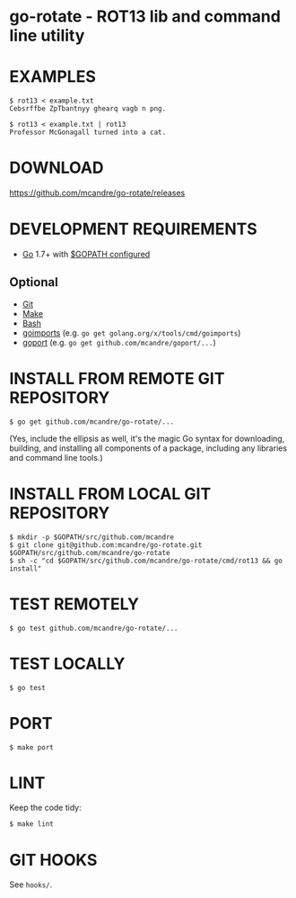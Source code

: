 # go-rotate - ROT13 lib and command line utility

# EXAMPLES

```
$ rot13 < example.txt
Cebsrffbe ZpTbantnyy ghearq vagb n png.

$ rot13 < example.txt | rot13
Professor McGonagall turned into a cat.
```

# DOWNLOAD

https://github.com/mcandre/go-rotate/releases

# DEVELOPMENT REQUIREMENTS

* [Go](https://golang.org) 1.7+ with [$GOPATH configured](https://gist.github.com/mcandre/ef73fb77a825bd153b7836ddbd9a6ddc)

## Optional

* [Git](https://git-scm.com)
* [Make](https://www.gnu.org/software/make/)
* [Bash](https://www.gnu.org/software/bash/)
* [goimports](https://godoc.org/golang.org/x/tools/cmd/goimports) (e.g. `go get golang.org/x/tools/cmd/goimports`)
* [goport](https://github.com/mcandre/goport) (e.g. `go get github.com/mcandre/goport/...`)

# INSTALL FROM REMOTE GIT REPOSITORY

```
$ go get github.com/mcandre/go-rotate/...
```

(Yes, include the ellipsis as well, it's the magic Go syntax for downloading, building, and installing all components of a package, including any libraries and command line tools.)

# INSTALL FROM LOCAL GIT REPOSITORY

```
$ mkdir -p $GOPATH/src/github.com/mcandre
$ git clone git@github.com:mcandre/go-rotate.git $GOPATH/src/github.com/mcandre/go-rotate
$ sh -c "cd $GOPATH/src/github.com/mcandre/go-rotate/cmd/rot13 && go install"
```

# TEST REMOTELY

```
$ go test github.com/mcandre/go-rotate/...
```

# TEST LOCALLY

```
$ go test
```

# PORT

```
$ make port
```

# LINT

Keep the code tidy:

```
$ make lint
```

# GIT HOOKS

See `hooks/`.
